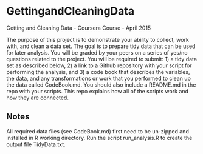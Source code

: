 # GettingandCleaningData
Getting and Cleaning Data - Coursera Course - April 2015

The purpose of this project is to demonstrate your ability to collect, work with, and clean a data set. The goal is to prepare tidy data that can be used for later analysis. You will be graded by your peers on a series of yes/no questions related to the project. You will be required to submit: 1) a tidy data set as described below, 2) a link to a Github repository with your script for performing the analysis, and 3) a code book that describes the variables, the data, and any transformations or work that you performed to clean up the data called CodeBook.md. You should also include a README.md in the repo with your scripts. This repo explains how all of the scripts work and how they are connected. 

## Notes
All required data files (see CodeBook.md) first need to be un-zipped and installed in R working directory.
Run the script run_analysis.R to create the output file TidyData.txt.
